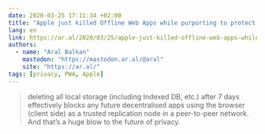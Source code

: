 ```yaml
---
date: 2020-03-25 17:11:34 +02:00
title: "Apple just killed Offline Web Apps while purporting to protect your privacy: why that’s A Bad Thing and why you should care"
lang: en
link: https://ar.al/2020/03/25/apple-just-killed-offline-web-apps-while-purporting-to-protect-your-privacy-why-thats-a-bad-thing-and-why-you-should-care/
authors:
  - name: "Aral Balkan"
    mastodon: "https://mastodon.ar.al/@aral"
    site: "https://ar.al/"
tags: [privacy, PWA, Apple]
---
```


> deleting all local storage (including Indexed DB, etc.) after 7 days effectively blocks any future decentralised apps using the browser (client side) as a trusted replication node in a peer-to-peer network. And that’s a huge blow to the future of privacy.